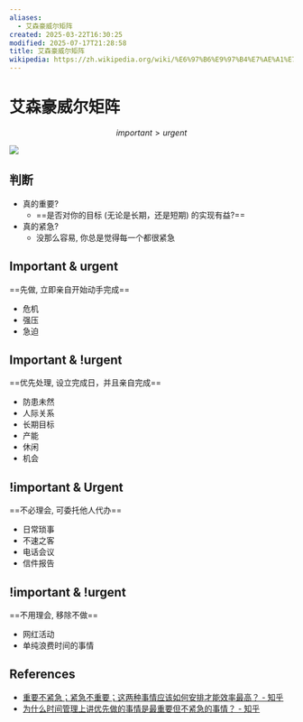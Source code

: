 ```yaml
---
aliases:
  - 艾森豪威尔矩阵
created: 2025-03-22T16:30:25
modified: 2025-07-17T21:28:58
title: 艾森豪威尔矩阵
wikipedia: https://zh.wikipedia.org/wiki/%E6%97%B6%E9%97%B4%E7%AE%A1%E7%90%86#%E8%89%BE%E6%A3%AE%E8%B1%AA%E5%A8%81%E5%B0%94%E6%B3%95%E5%89%87
---
```


# 艾森豪威尔矩阵

$$important > urgent$$

![](https://raw.githack.com/bGZo/assets/dev/2025/202507172127607.png)

## 判断

- 真的重要?
	- ==是否对你的目标 (无论是长期，还是短期) 的实现有益?==
- 真的紧急?
	- 没那么容易, 你总是觉得每一个都很紧急

## Important & urgent

==先做, 立即亲自开始动手完成==

- 危机
- 强压
- 急迫

## Important & !urgent

==优先处理, 设立完成日，并且亲自完成==

- 防患未然
- 人际关系
- 长期目标
- 产能
- 休闲
- 机会

## !important & Urgent

==不必理会, 可委托他人代办==

- 日常琐事
- 不速之客
- 电话会议
- 信件报告

## !important & !urgent

==不用理会, 移除不做==

- 网红活动
- 单纯浪费时间的事情

## References

- [重要不紧急；紧急不重要；这两种事情应该如何安排才能效率最高？ - 知乎](https://www.zhihu.com/question/29519810)
- [为什么时间管理上讲优先做的事情是最重要但不紧急的事情？ - 知乎](https://www.zhihu.com/question/20247508)
